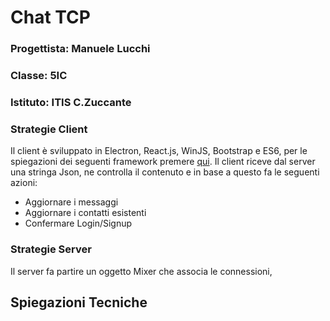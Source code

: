 # Chat TCP

### Progettista: Manuele Lucchi
### Classe: 5IC
### Istituto: ITIS C.Zuccante

### Strategie Client
Il client è sviluppato in Electron, React.js, WinJS, Bootstrap e ES6, per le spiegazioni dei seguenti framework premere [qui](#spiegazioni-tecniche). 
Il client riceve dal server una stringa Json, ne controlla il contenuto e in base a questo fa le seguenti azioni:
* Aggiornare i messaggi
* Aggiornare i contatti esistenti
* Confermare Login/Signup

### Strategie Server
Il server fa partire un oggetto Mixer che associa le connessioni, 

## Spiegazioni Tecniche 
